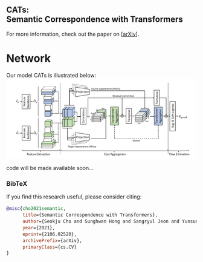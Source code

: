 ## CATs: <br/> Semantic Correspondence  with Transformers
For more information, check out the paper on [[arXiv](https://arxiv.org/abs/2106.02520)].

# Network

Our model CATs is illustrated below:
![alt text](/images/ARCH.png)

code will be made available soon...

### BibTeX
If you find this research useful, please consider citing:
````BibTeX
@misc{cho2021semantic,
      title={Semantic Correspondence with Transformers}, 
      author={Seokju Cho and Sunghwan Hong and Sangryul Jeon and Yunsung Lee and Kwanghoon Sohn and Seungryong Kim},
      year={2021},
      eprint={2106.02520},
      archivePrefix={arXiv},
      primaryClass={cs.CV}
}
````
